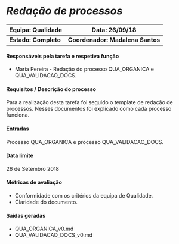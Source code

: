 # **_Redação de processos_**

| Equipa: Qualidade | Data: 26/09/18 
| ------ | ------ | 
| **Estado: Completo** |  **Coordenador: Madalena Santos**|

#### **Responsáveis pela tarefa e respetiva função**
  * Maria Pereira - Redação do processo QUA_ORGANICA e QUA_VALIDACAO_DOCS.
 
#### **Requisitos / Descrição do processo**
Para a realização desta tarefa foi seguido o template de redação de processos. Nesses documentos foi explicado como cada processo funciona.

#### **Entradas**
Processo QUA_ORGANICA e processo QUA_VALIDACAO_DOCS.

#### **Data limite**
26 de Setembro 2018

#### **Métricas de avaliação**
* Conformidade com os critérios da equipa de Qualidade.
* Claridade do documento. 

#### **Saídas geradas**
* QUA_ORGANICA_v0.md
* QUA_VALIDACAO_DOCS_v0.md
